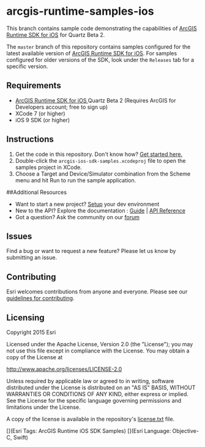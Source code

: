 arcgis-runtime-samples-ios
==========================
This branch contains sample code demonstrating the capabilities of [ArcGIS Runtime SDK for iOS](http://developers.arcgis.com/en/ios/beta) for Quartz Beta 2. 

The ```master``` branch of this repository contains samples configured for the latest available version of [ArcGIS Runtime SDK for iOS](https://developers.arcgis.com/en/ios/). For samples configured for older versions of the SDK,  look under the ```Releases``` tab for a specific version.

## Requirements
* [ArcGIS Runtime SDK for iOS ](https://developers.arcgis.com/en/ios/beta) Quartz Beta 2 (Requires ArcGIS for Developers account; free to sign up)
* XCode 7 (or higher)
* iOS 9 SDK (or higher)

## Instructions

1. Get the code in this repository. Don't know how? [Get started here.](http://htmlpreview.github.com/?https://github.com/Esri/esri.github.com/blob/master/help/esri-getting-to-know-github.html)
1. Double-click the ```arcgis-ios-sdk-samples.xcodeproj``` file to open the samples project in XCode.
1. Choose a Target and Device/Simulator combination from the Scheme menu and hit Run to run the sample application. 


##Additional Resources

* Want to start a new project? [Setup](https://developers.arcgis.com/en/ios/beta/info/install.htm) your dev environment
* New to the API? Explore the documentation : [Guide](http://developers.arcgis.com/en/ios/beta/guide/introduction.htm) | [API Reference](http://developers.arcgis.com/en/ios/beta/api-reference/index.htm)
* Got a question? Ask the community on our [forum](https://earlyadopter.esri.com/project/forum/topic.html?cap=59D261350FB84BE48C01CF04BF2A3AA1&forid=%7bF6786AAB-E6F4-4996-982D-C6A7BA08BC3A%7d)

## Issues

Find a bug or want to request a new feature?  Please let us know by submitting an issue.

## Contributing

Esri welcomes contributions from anyone and everyone. Please see our [guidelines for contributing](https://github.com/esri/contributing).

## Licensing
Copyright 2015 Esri

Licensed under the Apache License, Version 2.0 (the "License"); you may not use this file except in compliance with the License. You may obtain a copy of the License at

http://www.apache.org/licenses/LICENSE-2.0

Unless required by applicable law or agreed to in writing, software distributed under the License is distributed on an "AS IS" BASIS, WITHOUT WARRANTIES OR CONDITIONS OF ANY KIND, either express or implied. See the License for the specific language governing permissions and limitations under the License.

A copy of the license is available in the repository's [license.txt]( https://raw.github.com/Esri/arcgis-runtime-samples-ios/quartz-beta/LICENSE) file.

[](Esri Tags: ArcGIS Runtime iOS SDK Samples)
[](Esri Language: Objective-C, Swift)
